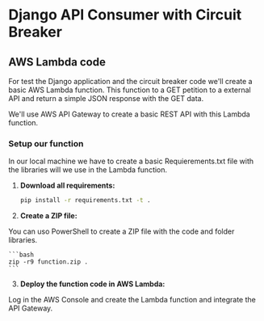 # Django API Consumer with Circuit Breaker
## AWS Lambda code

For test the Django application and the circuit breaker code we'll create a basic AWS Lambda function. This function to a GET petition to a external API and return a simple JSON response with the GET data.

We'll use AWS API Gateway to create a basic REST API with this Lambda function.

### Setup our function

In our local machine we have to create a basic Requierements.txt file with the libraries will we use in the Lambda function.

1. **Download all requirements:**

    ```bash
    pip install -r requirements.txt -t .
    ```
2. **Create a ZIP file:**

You can uso PowerShell to create a ZIP file with the code and folder libraries.

    ```bash
    zip -r9 function.zip .
    ```
3. **Deploy the function code in AWS Lambda:**

Log in the AWS Console and create the Lambda function and integrate the API Gateway.